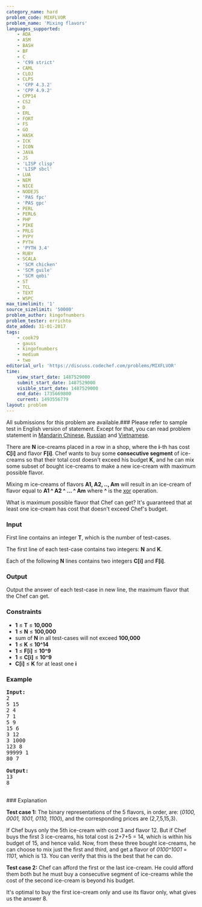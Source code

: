 ```yaml
---
category_name: hard
problem_code: MIXFLVOR
problem_name: 'Mixing flavors'
languages_supported:
    - ADA
    - ASM
    - BASH
    - BF
    - C
    - 'C99 strict'
    - CAML
    - CLOJ
    - CLPS
    - 'CPP 4.3.2'
    - 'CPP 4.9.2'
    - CPP14
    - CS2
    - D
    - ERL
    - FORT
    - FS
    - GO
    - HASK
    - ICK
    - ICON
    - JAVA
    - JS
    - 'LISP clisp'
    - 'LISP sbcl'
    - LUA
    - NEM
    - NICE
    - NODEJS
    - 'PAS fpc'
    - 'PAS gpc'
    - PERL
    - PERL6
    - PHP
    - PIKE
    - PRLG
    - PYPY
    - PYTH
    - 'PYTH 3.4'
    - RUBY
    - SCALA
    - 'SCM chicken'
    - 'SCM guile'
    - 'SCM qobi'
    - ST
    - TCL
    - TEXT
    - WSPC
max_timelimit: '1'
source_sizelimit: '50000'
problem_author: kingofnumbers
problem_tester: errichto
date_added: 31-01-2017
tags:
    - cook79
    - gauss
    - kingofnumbers
    - medium
    - two
editorial_url: 'https://discuss.codechef.com/problems/MIXFLVOR'
time:
    view_start_date: 1487529000
    submit_start_date: 1487529000
    visible_start_date: 1487529000
    end_date: 1735669800
    current: 1493556779
layout: problem
---
```

All submissions for this problem are available.### Please refer to sample test in English version of statement.
Except for that, you can read problem statement in [Mandarin Chinese](http://www.codechef.com/download/translated/COOK79/mandarin/MIXFLVOR.pdf), [Russian](http://www.codechef.com/download/translated/COOK79/russian/MIXFLVOR.pdf) and [Vietnamese](http://www.codechef.com/download/translated/COOK79/vietnamese/MIXFLVOR.pdf).

There are **N** ice-creams placed in a row in a shop, where the **i**-th has cost **C\[i\]** and flavor **F\[i\]**. Chef wants to buy some **consecutive segment** of ice-creams so that their total cost doesn't exceed his budget **K**, and he can mix some subset of bought ice-creams to make a new ice-cream with maximum possible flavor.

Mixing m ice-creams of flavors **A1, A2, .., Am** will result in an ice-cream of flavor equal to **A1 ^ A2 ^ ... ^ Am** where **^** is the [xor](https://en.wikipedia.org/wiki/Bitwise_operation#XOR) operation.

What is maximum possible flavor that Chef can get? It's guaranteed that at least one ice-cream has cost that doesn't exceed Chef's budget.

### Input

First line contains an integer **T**, which is the number of test-cases.

The first line of each test-case contains two integers: **N** and **K**.

Each of the following **N** lines contains two integers **C\[i\]** and **F\[i\]**.

### Output

Output the answer of each test-case in new line, the maximum flavor that the Chef can get.

### Constraints

- **1** ≤ **T** ≤ **10,000**
- **1** ≤ **N** ≤ **100,000**
- sum of **N** in all test-cases will not exceed **100,000**
- **1** ≤ **K** ≤ **10^14**
- **1** ≤ **F\[i\]** ≤ **10^9**
- **1** ≤ **C\[i\]** ≤ **10^9**
- **C\[i\]** ≤ **K** for at least one **i**

### Example

<pre><b>Input:</b>
2
5 15
2 4
7 1
5 9
15 6
3 12
3 1000
123 8
99999 1
80 7

<b>Output:</b>
13
8

</pre>### Explanation
**Test case 1:** The binary representations of the 5 flavors, in order, are: (_0100, 0001, 1001, 0110, 1100_), and the corresponding prices are (2,7,5,15,3).

If Chef buys only the 5th ice-cream with cost 3 and flavor 12. But if Chef buys the first 3 ice-creams, his total cost is 2+7+5 = 14, which is within his budget of 15, and hence valid. Now, from these three bought ice-creams, he can choose to mix just the first and third, and get a flavor of _0100^1001_ = _1101_, which is 13. You can verify that this is the best that he can do.

**Test case 2:** Chef can afford the first or the last ice-cream. He could afford them both but he must buy a consecutive segment of ice-creams while the cost of the second ice-cream is beyond his budget.

It's optimal to buy the first ice-cream only and use its flavor only, what gives us the answer 8.
